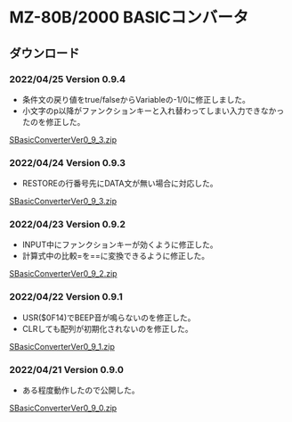 # MZ-80B/2000 BASICコンバータ

## ダウンロード

### 2022/04/25 Version 0.9.4

- 条件文の戻り値をtrue/falseからVariableの-1/0に修正しました。
- 小文字のp以降がファンクションキーと入れ替わってしまい入力できなかったのを修正した。

[SBasicConverterVer0_9_3.zip](https://github.com/kuran-kuran/BasicConverter/raw/main/Release/SBasicConverterVer0_9_3.zip)

### 2022/04/24 Version 0.9.3

- RESTOREの行番号先にDATA文が無い場合に対応した。

[SBasicConverterVer0_9_3.zip](https://github.com/kuran-kuran/BasicConverter/raw/main/Release/SBasicConverterVer0_9_3.zip)

### 2022/04/23 Version 0.9.2

- INPUT中にファンクションキーが効くように修正した。
- 計算式中の比較=を==に変換できるように修正した。

[SBasicConverterVer0_9_2.zip](https://github.com/kuran-kuran/BasicConverter/raw/main/Release/SBasicConverterVer0_9_2.zip)

### 2022/04/22 Version 0.9.1

- USR($0F14)でBEEP音が鳴らないのを修正した。
- CLRしても配列が初期化されないのを修正した。

[SBasicConverterVer0_9_1.zip](https://github.com/kuran-kuran/BasicConverter/raw/main/Release/SBasicConverterVer0_9_1.zip)

### 2022/04/21 Version 0.9.0

- ある程度動作したので公開した。

[SBasicConverterVer0_9_0.zip](https://github.com/kuran-kuran/BasicConverter/raw/main/Release/SBasicConverterVer0_9_0.zip)

